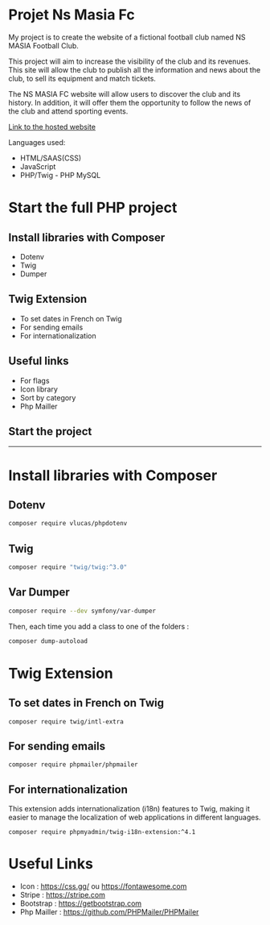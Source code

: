 # Projet Ns Masia Fc

My project is to create the website of a fictional football club named NS MASIA Football Club.

This project will aim to increase the visibility of the club and its revenues. This site will allow the club to publish all the information and news about the club, to sell its equipment and match tickets.

The NS MASIA FC website will allow users to discover the club and its history. In addition, it will offer them the opportunity to follow the news of the club and attend sporting events.

<a href="https://nsmasiafc.alwaysdata.net">Link to the hosted website</a><br>

Languages used:
* HTML/SAAS(CSS)
* JavaScript 
* PHP/Twig - PHP MySQL

# Start the full PHP project

## Install libraries with Composer

- Dotenv
- Twig
- Dumper

## Twig Extension

- To set dates in French on Twig
- For sending emails
- For internationalization

## Useful links

- For flags 
- Icon library 
- Sort by category
- Php Mailler

## Start the project

---

# Install libraries with Composer

## Dotenv

```sh
composer require vlucas/phpdotenv
```

## Twig

```sh
composer require "twig/twig:^3.0"
```

## Var Dumper

```sh
composer require --dev symfony/var-dumper
```

<p>Then, each time you add a class to one of the folders :</p>

```sh
composer dump-autoload
```
# Twig Extension

## To set dates in French on Twig

```
composer require twig/intl-extra
```

## For sending emails

```
composer require phpmailer/phpmailer
```

## For internationalization

This extension adds internationalization (i18n) features to Twig, making it easier to manage the localization of web applications in different languages.

```
composer require phpmyadmin/twig-i18n-extension:^4.1
```

# Useful Links

- Icon : https://css.gg/ ou https://fontawesome.com
- Stripe : https://stripe.com
- Bootstrap : https://getbootstrap.com
- Php Mailler : https://github.com/PHPMailer/PHPMailer
